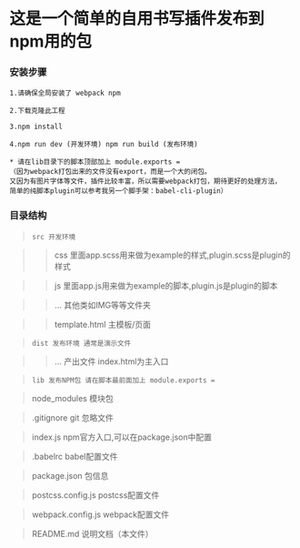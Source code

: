 # 这是一个简单的自用书写插件发布到npm用的包

### 安装步骤

    1.请确保全局安装了 webpack npm

    2.下载克隆此工程

    3.npm install

    4.npm run dev (开发环境) npm run build (发布环境)
    
    * 请在lib目录下的脚本顶部加上 module.exports = 
    （因为webpack打包出来的文件没有export，而是一个大的闭包。
    又因为有图片字体等文件，插件比较丰富，所以需要webpack打包，期待更好的处理方法，
    简单的纯脚本plugin可以参考我另一个脚手架：babel-cli-plugin）

### 目录结构

> `src 开发环境`

>> css 里面app.scss用来做为example的样式,plugin.scss是plugin的样式

>> js 里面app.js用来做为example的脚本,plugin.js是plugin的脚本

>> ... 其他类如IMG等等文件夹

>> template.html 主模板/页面

> `dist 发布环境 通常是演示文件`

>> ... 产出文件 index.html为主入口

> `lib 发布NPM包 请在脚本最前面加上 module.exports = `

> node_modules 模块包

> .gitignore git 忽略文件

> index.js npm官方入口,可以在package.json中配置

> .babelrc babel配置文件

> package.json 包信息

> postcss.config.js postcss配置文件

> webpack.config.js webpack配置文件

> README.md 说明文档（本文件）



